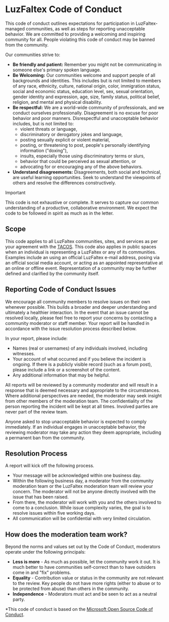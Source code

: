 ﻿# LuzFaltex Code of Conduct

This code of conduct outlines expectations for participation in LuzFaltex-managed communities, as well as steps for reporting unacceptable behavior. We are committed to providing a welcoming and inspiring community for all. People violating this code of conduct may be banned from the community.

Our communities strive to:

- **Be friendly and patient:** Remember you might not be communicating in someone else's primary spoken language.
- **Be Welcoming:** Our communities welcome and support people of all backgrounds and identities. This includes but is not limited to members of any race, ethnicity, culture, national origin, color, immigration status, social and economic status, education level, sex, sexual orientation, gender identity and expression, age, size, family status, political belief, religion, and mental and physical disability.
- **Be respectful:** We are a world-wide community of professionals, and we conduct ourselves professionally. Disagreement is no excuse for poor behavior and poor manners. Disrespectful and unacceptable behavior includes, but is not limited to:
  - violent threats or language,
  - discriminatory or derogatory jokes and language,
  - posting sexually explicit or violent material,
  - posting, or threatening to post, people's personally identifying information ("doxing"),
  - insults, especially those using discriminatory terms or slurs,
  - behavior that could be perceived as sexual attention, or
  - advocating for or encouraging any of the above behaviors.
- **Understand disagreements:** Disagreements, both social and technical, are useful learning opportunities. Seek to understand the viewpoints of others and resolve the differences constructively. 

> [!IMPORTANT]
> This code is not exhaustive or complete. It serves to capture our common understanding of a productive, collaborative environment. We expect the code to be followed in spirit as much as in the letter.

## Scope

This code applies to all LuzFaltex communities, sites, and services as per your agreement with the [TACOS](policies/terms). This code also applies in public spaces when an individual is representing a LuzFaltex or any of its communities. Examples include an using an official LuzFaltex e-mail address, posing via an official social media account, or acting as an appointed representative at an online or offline event. Representation of a community may be further defined and clarified by the community itself.

## Reporting Code of Conduct Issues

We encourage all community members to resolve issues on their own whenever possible. This builds a broader and deeper understanding and ultimately a healthier interaction. In the event that an issue cannot be resolved locally, please feel free to report your concerns by contacting a community moderator or staff member. Your report will be handled in accordance with the issue resolution process described below.

In your report, please include:

- Names (real or usernames) of any individuals involved, including witnesses.
- Your account of what occurred and if you believe the incident is ongoing. If there is a publicly visible record (such as a forum post), please include a link or a screenshot of the content.
- Any additional information that may be helpful.

All reports will be reviewed by a community moderator and will result in a response that is deemed necessary and appropriate to the circumstances. Where additional perspectives are needed, the moderator may seek insight from other members of the moderation team. The confidentiality of the person reporting the incident will be kept at all times. Involved parties are never part of the review team.

Anyone asked to stop unacceptable behavior is expected to comply immediately. If an individual engages in unacceptable behavior, the reviewing moderator may take any action they deem appropriate, including a permanent ban from the community.

## Resolution Process

A report will kick off the following process.

- Your message will be acknowledged within one business day.
- Within the following business day, a moderator from the community moderation team or the LuzFaltex moderation team will review your concern. The moderator will not be anyone directly involved with the issue that has been raised.
- From there, the moderator will work with you and the others involved to come to a conclusion. While issue complexity varies, the goal is to resolve issues within five working days.
- All communication will be confidential with very limited circulation.

## How does the moderation team work?

Beyond the norms and values set out by the Code of Conduct, moderators operate under the following principals:

- **Less is more** - As much as possible, let the community work it out. It is much better to have communities self-correct than to have outsiders come in and "fix" problems.
- **Equality** - Contribution value or status in the community are not relevant to the review. Key people do not have more rights (either to abuse or to be protected from abuse) than others in the community.
- **Independence** - Moderators must act and be seen to act as a neutral party.

\*This code of conduct is based on the [Microsoft Open Source Code of Conduct](https://opensource.microsoft.com/codeofconduct/).
